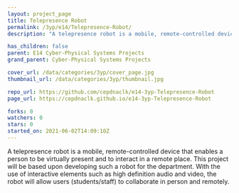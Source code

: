 ```yaml
---
layout: project_page
title: Telepresence Robot
permalink: /3yp/e14/Telepresence-Robot/
description: "A telepresence robot is a mobile, remote-controlled device that enables a person to be virtually present and to interact in a remote place. This project will be based upon developing such a robot for the department. With the use of interactive elements such as high definition audio and video, the robot will allow users (students/staff) to collaborate in person and remotely."

has_children: false
parent: E14 Cyber-Physical Systems Projects
grand_parent: Cyber-Physical Systems Projects

cover_url: /data/categories/3yp/cover_page.jpg
thumbnail_url: /data/categories/3yp/thumbnail.jpg

repo_url: https://github.com/cepdnaclk/e14-3yp-Telepresence-Robot
page_url: https://cepdnaclk.github.io/e14-3yp-Telepresence-Robot

forks: 0
watchers: 0
stars: 0
started_on: 2021-06-02T14:09:10Z
---
```

A telepresence robot is a mobile, remote-controlled device that enables a person to be virtually present and to interact in a remote place. This project will be based upon developing such a robot for the department. With the use of interactive elements such as high definition audio and video, the robot will allow users (students/staff) to collaborate in person and remotely.

